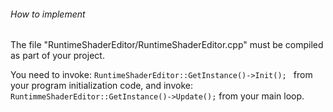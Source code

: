 ###### How to implement

The file "RuntimeShaderEditor/RuntimeShaderEditor.cpp" must be compiled as part of
your project.

You need to invoke: ``RuntimeShaderEditor::GetInstance()->Init();
``
from your program initialization code, and invoke: `` RuntimmeShaderEditor::GetInstance()->Update();
`` from your main loop.
